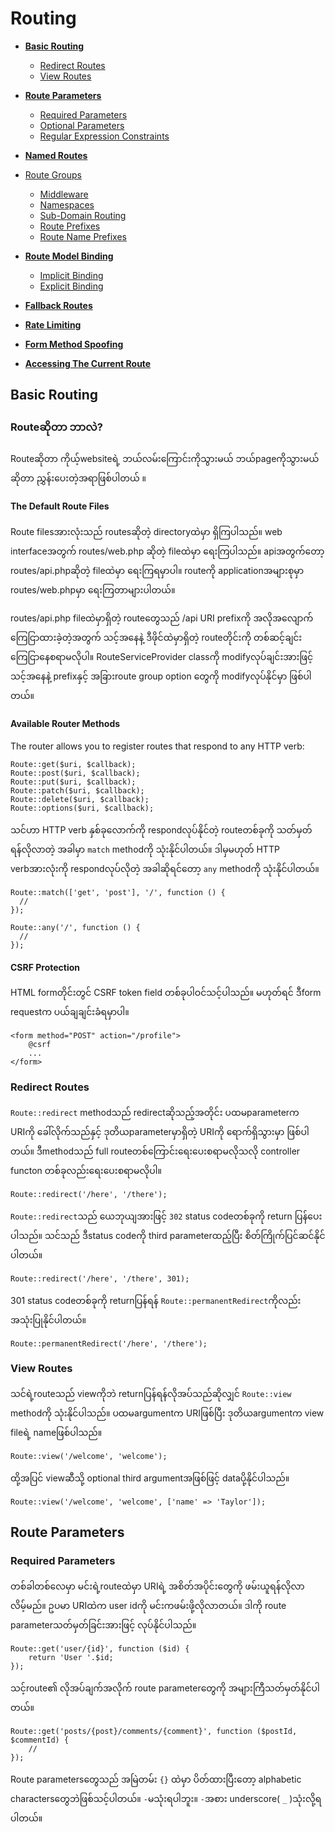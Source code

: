 # Routing
* [**Basic Routing**](#basicroute)
  * [Redirect Routes](#redirect-routes)
  * [View Routes](#view-routes)

* [**Route Parameters**](#route-parameters)
  * [Required Parameters](#required-parameters)
  * <a href="#optional">Optional Parameters</a><br/>
  * <a href="#regconstraints">Regular Expression Constraints</a>

* <a href="#parameter">**Named Routes**</a>

* <a href="#parameter">Route Groups</a>
  * <a href="#parameter">Middleware</a>
  * <a href="#parameter">Namespaces</a>
  * <a href="#parameter">Sub-Domain Routing</a>
  * <a href="#parameter">Route Prefixes</a>
  * <a href="#parameter">Route Name Prefixes</a>

* <a href="#parameter">**Route Model Binding**</a>
  * <a href="#parameter">Implicit Binding</a>
  * <a href="#parameter">Explicit Binding</a>

* <a href="#parameter">**Fallback Routes**</a>

* <a href="#parameter">**Rate Limiting**</a>

* <a href="#parameter">**Form Method Spoofing**</a>

* <a href="#parameter">**Accessing The Current Route**</a>

## <span id='basicroute'>Basic Routing</span>

### Routeဆိုတာ ဘာလဲ?
Routeဆိုတာ ကိုယ့်websiteရဲ့ ဘယ်လမ်းကြောင်းကိုသွားမယ် ဘယ်pageကိုသွားမယ်ဆိုတာ ညွှန်းပေးတဲ့အရာဖြစ်ပါတယ်
။
#### The Default Route Files
Route filesအားလုံးသည် routesဆိုတဲ့ directoryထဲမှာ ရှိကြပါသည်။ web interfaceအတွက် routes/web.php ဆိုတဲ့ fileထဲမှာ ရေးကြပါသည်။ apiအတွက်တော့ routes/api.phpဆိုတဲ့ fileထဲမှာ ရေးကြရမှာပါ။ routeကို applicationအများစုမှာ routes/web.phpမှာ ရေးကြတာများပါတယ်။ 

routes/api.php fileထဲမှာရှိတဲ့ routeတွေသည် /api URI prefixကို အလိုအလျောက်ကြေငြာထားခဲ့တဲ့အတွက် သင့်အနေနဲ့ ဒီဖိုင်ထဲမှာရှိတဲ့ routeတိုင်းကို တစ်ဆင့်ချင်းကြေငြာနေစရာမလိုပါ။ RouteServiceProvider classကို modifyလုပ်ချင်းအားဖြင့် သင့်အနေနဲ့ prefixနှင့် အခြားroute group option တွေကို modifyလုပ်နိုင်မှာ ဖြစ်ပါတယ်။

#### Available Router Methods
The router allows you to register routes that respond to any HTTP verb:

    Route::get($uri, $callback);
    Route::post($uri, $callback);
    Route::put($uri, $callback);
    Route::patch($uri, $callback);
    Route::delete($uri, $callback);
    Route::options($uri, $callback);

သင်ဟာ HTTP verb နှစ်ခုလောက်ကို respondလုပ်နိုင်တဲ့ routeတစ်ခုကို သတ်မှတ်ရန်လိုလာတဲ့ အခါမှာ `match` methodကို သုံးနိုင်ပါတယ်။ ဒါမှမဟုတ် HTTP verbအားလုံးကို respondလုပ်လိုတဲ့ အခါဆိုရင်တော့ `any` methodကို သုံးနိုင်ပါတယ်။

    Route::match(['get', 'post'], '/', function () {
      //
    });

    Route::any('/', function () {
      //
    });

#### CSRF Protection
HTML formတိုင်းတွင် CSRF token field တစ်ခုပါဝင်သင့်ပါသည်။ မဟုတ်ရင် ဒီform requestက ပယ်ချချင်းခံရမှာပါ။ 

    <form method="POST" action="/profile">
        @csrf
        ...
    </form>

<a name="redirect-routes"></a>
### Redirect Routes
`Route::redirect` methodသည် redirectဆိုသည့်အတိုင်း ပထမparameterက URIကို ခေါ်လိုက်သည်နှင့် ဒုတိယparameterမှာရှိတဲ့ URIကို ရောက်ရှိသွားမှာ ဖြစ်ပါတယ်။ ဒီmethodသည် full routeတစ်ကြောင်းရေးပေးစရာမလိုသလို controller functon တစ်ခုလည်းရေးပေးစရာမလိုပါ။

    Route::redirect('/here', '/there');

`Route::redirect`သည် ယေဘုယျအားဖြင့် `302` status codeတစ်ခုကို return ပြန်ပေးပါသည်။ သင်သည် ဒီstatus codeကို third parameterထည့်ပြီး စိတ်ကြိုက်ပြင်ဆင်နိုင်ပါတယ်။

    Route::redirect('/here', '/there', 301);

301 status codeတစ်ခုကို returnပြန်ရန် `Route::permanentRedirect`ကိုလည်း အသုံးပြုနိုင်ပါတယ်။

    Route::permanentRedirect('/here', '/there');

<a name="view-routes"></a>
### View Routes

သင်ရဲ့routeသည် viewကိုဘဲ returnပြန်ရန်လိုအပ်သည်ဆိုလျှင် `Route::view` methodကို သုံးနိုင်ပါသည်။ ပထမargumentက URIဖြစ်ပြီး ဒုတိယargumentက view fileရဲ့ nameဖြစ်ပါသည်။

    Route::view('/welcome', 'welcome');

 ထို့အပြင် viewဆီသို့ optional third argumentအဖြစ်ဖြင့် dataပို့နိုင်ပါသည်။

    Route::view('/welcome', 'welcome', ['name' => 'Taylor']);

<a name="route-parameters"></a>
## Route Parameters
<a name="required-parameters"></a>
### Required Parameters

တစ်ခါတစ်လေမှာ မင်းရဲ့routeထဲမှာ URIရဲ့ အစိတ်အပိုင်းတွေကို ဖမ်းယူရန်လိုလာလိမ့်မည်။ ဥပမာ URIထဲက user idကို မင်းကဖမ်းဖို့လိုလာတယ်။ ဒါကို route parameterသတ်မှတ်ခြင်းအားဖြင့် လုပ်နိုင်ပါသည်။

    Route::get('user/{id}', function ($id) {
        return 'User '.$id;
    });

သင့်route၏ လိုအပ်ချက်အလိုက် route parameterတွေကို အများကြီသတ်မှတ်နိုင်ပါတယ်။

    Route::get('posts/{post}/comments/{comment}', function ($postId, $commentId) {
        //
    });

Route parametersတွေသည် အမြဲတမ်း `{}` ထဲမှာ ပိတ်ထားပြီးတော့ alphabetic charactersတွေဘဲဖြစ်သင့်ပါတယ်။ `-`မသုံးရပါဘူး။ `-`အစား underscore( `_` )သုံးလို့ရပါတယ်။
